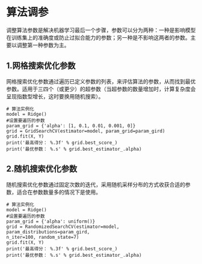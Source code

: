 # 算法调参
调整算法参数是解决机器学习最后一个步骤，参数可以分为两种：一种是影响模型在训练集上的准确度或防止过拟合能力的参数；另一种是不影响这两者的参数。主要以调整第一种参数为主。

## 1.网格搜索优化参数
网格搜索优化参数通过遍历已定义参数的列表，来评估算法的参数，从而找到最优参数。适用于三四个（或更少）的超参数（当超参数的数量增加时，计算复杂度会呈现指数型增长，这时要换用随机搜索）。

```
# 算法实例化
model = Ridge()
#设置要遍历的参数
param_grid = {'alpha': [1, 0.1, 0.01, 0.001, 0]}
grid = GridSearchCV(estimator=model, param_grid=param_gird)
grid.fit(X, Y)
print('最高得分： %.3f' % grid.best_score_)
print('最优参数： %.s' % grid.best_estimator_.alpha)
```

## 2.随机搜索优化参数
随机搜索优化参数通过固定次数的迭代，采用随机采样分布的方式收获合适的参数，适合在参数数量多的情况下是使用。


```
# 算法实例化
model = Ridge()
#设置要遍历的参数
param_grid = {'alpha': uniform()}
grid = RandomizedSearchCV(estimator=model, param_distributions=param_gird,
n_iter=100, random_state=7)
grid.fit(X, Y)
print('最高得分： %.3f' % grid.best_score_)
print('最优参数： %.s' % grid.best_estimator_.alpha)
```
